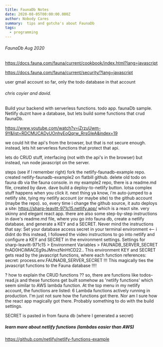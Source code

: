 ```yaml
---
title: FaunaDb Notes  
date: 2020-08-05T00:00:00.000Z
author: Nobody Cares
summary:  tips and gotcha's about FaunaDb
tags:
  - programming
---
```


###### FaunaDb Aug 2020

https://docs.fauna.com/fauna/current/cookbook/index.html?lang=javascript

https://docs.fauna.com/fauna/current/security/?lang=javascript


user gmail account
so far, only the todo database in that account

###### chris coyier and david.  

Build your backend with serverless functions.
todo app. faunaDb sample.
Netlify duznt have a database, but lets build some functions that crud faunaDb.

https://www.youtube.com/watch?v=iZrzuUwm-9Y&list=RDCMUCADyUOnhyEoQqrw_RrsGleA&index=19


we could hit the api's from the browser, but that is not secure enough.
instead, lets hit serverless functions that protect that api.

lets do CRUD stuff, interfacing (not with the api's in the browser) but instead, run node javascript on the server.


steps (see if I remember right)
fork the netlify-faunadb-example repo.  created netlify-faunadb-example2 on flatbill github.
delete old todo on fauna db via the fauna console.
in my example2 repo, there is a readme.md file, created by dave.
dave build a deploy-to-netlify button.  lotsa complex stuff happens when you click it.
next thing ya know, i'm auto-jumped to a netlify site, tying my netlify account (or maybe site) to the github account (maybe the repo).
so, every time i change the github source, it auto deploys a site: https://sharp-leavitt-971c15.netlify.app/
which is a react site.  very skinny and elegant react app.
there are also some step-by-step instructions in dave's readme.md file,
where you go into fauna db, create a netlify database, and generate a KEY and a SECRET.
Never mind the instructions that say: Set your database access secret in your terminal environment <-- i didnt do this
instead, I followed the video instructions to go into netlify and configure a KEY and SECRET in the environment settings.
Settings for sharp-leavitt-971c15 > Environment Variables > FAUNADB_SERVER_SECRET fnAD0HCiMIACEg9sJMnvzNnHtCD22..
This environment KEY and SECRET gets read by the javascript functions, where each function references: 
secret: process.env.FAUNADB_SERVER_SECRET
!!! This magically ties the javascript functions to the Fauna database !!!!

? how to explain the CRUD functions ??
so, there are functions like todos-read.js
and these functions get built somehow as 'netlify functions' which seem similar to AWS lambda function.
At the top menu in my netlify account, the functions are listed: 6 Lambda functions actively running in production.
I'm just not sure how the functions got there.  Nor am I sure how the react app magically got there.
Probably something to do with the build settings.  

 
 
 
SECRET is pasted in from fauna db (where I generated a secret)



##### learn more about netlify functions (lambdas easier than AWS)
https://github.com/netlify/netlify-functions-example
